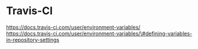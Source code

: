 # Travis-CI

https://docs.travis-ci.com/user/environment-variables/  
https://docs.travis-ci.com/user/environment-variables/\#defining-variables-in-repository-settings  


